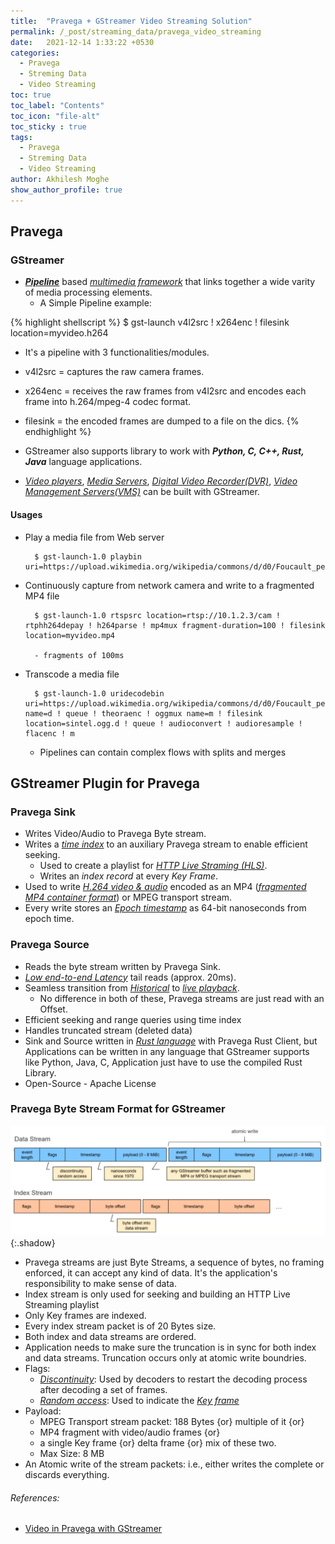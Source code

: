 ```yaml
---
title:  "Pravega + GStreamer Video Streaming Solution"
permalink: /_post/streaming_data/pravega_video_streaming
date:   2021-12-14 1:33:22 +0530
categories:
  - Pravega
  - Streming Data
  - Video Streaming
toc: true
toc_label: "Contents"
toc_icon: "file-alt"
toc_sticky : true
tags:
  - Pravega
  - Streming Data
  - Video Streaming
author: Akhilesh Moghe
show_author_profile: true
---
```


## Pravega

### GStreamer
- __*<u>Pipeline</u>*__ based *<u>multimedia framework</u>* that links together a wide varity of media processing elements.
  - A Simple Pipeline example:

{% highlight shellscript %}
$ gst-launch v4l2src ! x264enc ! filesink location=myvideo.h264

- It's a pipeline with 3 functionalities/modules.
- v4l2src = captures the raw camera frames.
- x264enc = receives the raw frames from v4l2src and encodes each frame into h.264/mpeg-4 codec format.
- filesink = the encoded frames are dumped to a file on the dics.
{% endhighlight %}

- GStreamer also supports library to work with __*Python, C, C++, Rust, Java*__ language applications.
- *<u>Video players</u>*, *<u>Media Servers</u>*, *<u>Digital Video Recorder(DVR)</u>*, *<u>Video Management Servers(VMS)</u>* can be built with GStreamer.

#### Usages
- Play a media file from Web server
  ```
    $ gst-launch-1.0 playbin uri=https://upload.wikimedia.org/wikipedia/commons/d/d0/Foucault_pendulum_1.webm
  ```
- Continuously capture from network camera and write to a fragmented MP4 file
  ```
    $ gst-launch-1.0 rtspsrc location=rtsp://10.1.2.3/cam ! rtphh264depay ! h264parse ! mp4mux fragment-duration=100 ! filesink location=myvideo.mp4
    
    - fragments of 100ms
  ```
- Transcode a media file
  ```
    $ gst-launch-1.0 uridecodebin uri=https://upload.wikimedia.org/wikipedia/commons/d/d0/Foucault_pendulum_1.webm name=d ! queue ! theoraenc ! oggmux name=m ! filesink location=sintel.ogg.d ! queue ! audioconvert ! audioresample ! flacenc ! m
  ```
  - Pipelines can contain complex flows with splits and merges

## GStreamer Plugin for Pravega
### Pravega Sink
- Writes Video/Audio to Pravega Byte stream.
- Writes a *<u>time index</u>* to an auxiliary Pravega stream to enable efficient seeking.
  - Used to create a playlist for *<u>HTTP Live Straming (HLS)</u>*.
  - Writes an *index record* at every *Key Frame*.
- Used to write *<u>H.264 video & audio</u>* encoded as an MP4 (*<u>fragmented MP4 container format</u>*) or MPEG transport stream.
- Every write stores an *<u>Epoch timestamp</u>* as 64-bit nanoseconds from epoch time.

### Pravega Source
- Reads the byte stream written by Pravega Sink.
- *<u>Low end-to-end Latency</u>* tail reads (approx. 20ms).
- Seamless transition from *<u>Historical</u>* to *<u>live playback</u>*.
  - No difference in both of these, Pravega streams are just read with an Offset.
- Efficient seeking and range queries using time index
- Handles truncated stream (deleted data)
- Sink and Source written in *<u>Rust language</u>* with Pravega Rust Client, but Applications can be written in any language that GStreamer supports like Python, Java, C, Application just have to use the compiled Rust Library.
- Open-Source - Apache License

### Pravega Byte Stream Format for GStreamer
  ![pravega-gstreamer-data-index-byte-stream-format](/assets/images/streaming_data/pravega/pravega-gstreamer-data-index-byte-stream-format.png){:.shadow}
  
- Pravega streams are just Byte Streams, a sequence of bytes, no framing enforced, it can accept any kind of data. It's the application's responsibility to make sense of data.
- Index stream is only used for seeking and building an HTTP Live Streaming playlist
- Only Key frames are indexed.
- Every index stream packet is of 20 Bytes size.
- Both index and data streams are ordered.
- Application needs to make sure the truncation is in sync for both index and data streams. Truncation occurs only at atomic write boundries.
- Flags:
  - *<u>Discontinuity</u>*: Used by decoders to restart the decoding process after decoding a set of frames.
  - *<u>Random access</u>*: Used to indicate the *<u>Key frame</u>*
- Payload:
  - MPEG Transport stream packet: 188 Bytes {or} multiple of it {or}
  - MP4 fragment with video/audio frames {or}
  - a single Key frame {or} delta frame {or} mix of these two.
  - Max Size: 8 MB
- An Atomic write of the stream packets: i.e., either writes the complete or discards everything.


###### References:
  - [Video in Pravega with GStreamer](https://www.youtube.com/watch?v=8MWexheVnHc&t=6s&ab_channel=PravegaIO)
  
  
  
